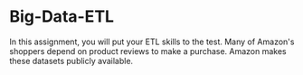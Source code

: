 # Big-Data-ETL
In this assignment, you will put your ETL skills to the test. Many of Amazon's shoppers depend on product reviews to make a purchase. Amazon makes these datasets publicly available.
